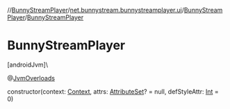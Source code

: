 //[BunnyStreamPlayer](../../../index.md)/[net.bunnystream.bunnystreamplayer.ui](../index.md)/[BunnyStreamPlayer](index.md)/[BunnyStreamPlayer](-bunny-stream-player.md)

# BunnyStreamPlayer

[androidJvm]\

@[JvmOverloads](https://kotlinlang.org/api/latest/jvm/stdlib/kotlin-stdlib/kotlin.jvm/-jvm-overloads/index.html)

constructor(context: [Context](https://developer.android.com/reference/kotlin/android/content/Context.html), attrs: [AttributeSet](https://developer.android.com/reference/kotlin/android/util/AttributeSet.html)? = null, defStyleAttr: [Int](https://kotlinlang.org/api/latest/jvm/stdlib/kotlin-stdlib/kotlin/-int/index.html) = 0)
